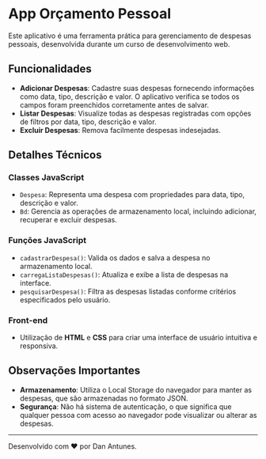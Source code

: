 # App Orçamento Pessoal

Este aplicativo é uma ferramenta prática para gerenciamento de despesas pessoais, desenvolvida durante um curso de desenvolvimento web.

## Funcionalidades

- **Adicionar Despesas**: Cadastre suas despesas fornecendo informações como data, tipo, descrição e valor. O aplicativo verifica se todos os campos foram preenchidos corretamente antes de salvar.
- **Listar Despesas**: Visualize todas as despesas registradas com opções de filtros por data, tipo, descrição e valor.
- **Excluir Despesas**: Remova facilmente despesas indesejadas.

## Detalhes Técnicos

### Classes JavaScript
- `Despesa`: Representa uma despesa com propriedades para data, tipo, descrição e valor.
- `Bd`: Gerencia as operações de armazenamento local, incluindo adicionar, recuperar e excluir despesas.

### Funções JavaScript
- `cadastrarDespesa()`: Valida os dados e salva a despesa no armazenamento local.
- `carregaListaDespesas()`: Atualiza e exibe a lista de despesas na interface.
- `pesquisarDespesa()`: Filtra as despesas listadas conforme critérios especificados pelo usuário.

### Front-end
- Utilização de **HTML** e **CSS** para criar uma interface de usuário intuitiva e responsiva.

## Observações Importantes

- **Armazenamento**: Utiliza o Local Storage do navegador para manter as despesas, que são armazenadas no formato JSON.
- **Segurança**: Não há sistema de autenticação, o que significa que qualquer pessoa com acesso ao navegador pode visualizar ou alterar as despesas.

---

Desenvolvido com ❤️ por Dan Antunes.

